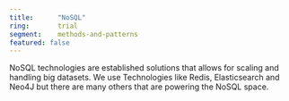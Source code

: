 ```yaml
---
title:      "NoSQL"
ring:       trial
segment:    methods-and-patterns
featured: false
---
```


NoSQL technologies are established solutions that allows for scaling and handling big datasets.
We use Technologies like Redis, Elasticsearch and Neo4J but there are many others that are powering the NoSQL space.
